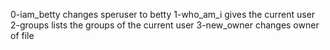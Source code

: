 0-iam_betty changes speruser to betty
1-who_am_i gives the current user
2-groups lists the groups of the current user
3-new_owner changes owner of file
